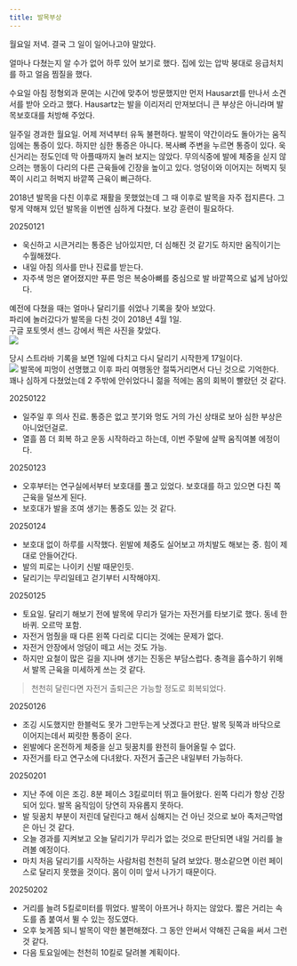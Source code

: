 ```yaml
---
title: 발목부상
---
```


월요일 저녁. 결국 그 일이 일어나고야 말았다.

얼마나 다쳤는지 알 수가 없어 하루 있어 보기로 했다. 집에 있는 압박 붕대로 응급처치를 하고 얼음 찜질을 했다. 

수요일 아침 정형외과 문여는 시간에 맞추어 방문했지만 먼저 Hausarzt를 만나서 소견서를 받아 오라고 했다. Hausartz는 발을 이리저리 만져보더니 큰 부상은 아니라며 발목보호대를 처방해 주었다.

일주일 경과한 월요일. 어제 저녁부터 유독 불편하다. 발목이 약간이라도 돌아가는 움직임에는 통증이 있다. 하지만 심한 통증은 아니다. 복사뼈 주변을 누르면 통증이 있다. 욱신거리는 정도인데 막 아플때까지 눌러 보지는 않았다. 무의식중에 발에 체중을 싣지 않으려는 행동이 다리의 다른 근육들에 긴장을 높이고 있다. 엉덩이와 이어지는 허벅지 뒷쪽이 시리고 허벅지 바깥쪽 근육이 뻐근하다.

2018년 발목을 다친 이후로 재활을 못했었는데 그 때 이후로 발목을 자주 접지른다.
그렇게 약해져 있던 발목을 이번엔 심하게 다쳤다.
보강 훈련이 필요하다.


 20250121
 - 욱신하고 시큰거리는 통증은 남아있지만, 더 심해진 것 같기도 하지만 움직이기는 수월해졌다.
 - 내일 아침 의사를 만나 진료를 받는다.
 - 자주색 멍은 옅어졌지만 푸른 멍은 복숭아뼈를 중심으로 발 바깥쪽으로 넓게 남아있다.


예전에 다쳤을 때는 얼마나 달리기를 쉬었나 기록을 찾아 보았다.  
파리에 놀러갔다가 발목을 다친 것이 2018년 4월 1일.  
구글 포토엣서 센느 강에서 찍은 사진을 찾았다.  
<img src="{{ site.baseurl }}/assets/20180401_paris_run.JPG"/>

당시 스트라바 기록을 보면 1일에 다치고 다시 달리기 시작한게 17일이다.  
<img src="{{ site.baseurl }}/assets/201804_run_strava.png"/> 
발목에 피멍이 선명했고 이후 파리 여행동안 절뚝거리면서 다닌 것으로 기억한다.  
꽤나 심하게 다쳤었는데 2 주밖에 안쉬었다니 젊을 적에는 몸의 회복이 빨랐던 것 같다. 

20250122
- 일주일 후 의사 진료. 통증은 없고 붓기와 멍도 거의 가신 상태로 보아 심한 부상은 아니었던걸로.
- 열흘 쯤 더 회복 하고 운동 시작하라고 하는데, 이번 주말에 살짝 움직여볼 에정이다.

20250123
- 오후부터는 연구실에서부터 보호대를 풀고 있었다. 보호대를 하고 있으면 다친 쪽 근육을 덜쓰게 된다.
- 보호대가 발을 조여 생기는 통증도 있는 것 같다.

20250124
- 보호대 없이 하루를 시작했다. 왼발에 체중도 실어보고 까치발도 해보는 중. 힘이 제대로 안들어간다.
- 발의 피로는 나이키 신발 때문인듯.
- 달리기는 무리일테고 걷기부터 시작해야지.

20250125
- 토요일. 달리기 해보기 전에 발목에 무리가 덜가는 자전거를 타보기로 했다. 동네 한바퀴. 오르막 포함.
- 자전거 멈췄을 때 다른 왼쪽 다리로 디디는 것에는 문제가 없다.
- 자전거 안장에서 엉덩이 떼고 서는 것도 가능.
- 하지만 요철이 많은 길을 지나며 생기는 진동은 부담스럽다. 충격을 흡수하기 위해서 발목 근육을 미세하게 쓰는 것 같다.
> 천천히 달린다면 자전거 출퇴근은 가능할 정도로 회복되었다.

20250126
- 조깅 시도했지만 한블럭도 못가 그만두는게 낫겠다고 판단. 발목 뒷쪽과 바닥으로 이어지는데서 찌릿한 통증이 온다.
- 왼발에다 온전하게 체중을 싣고 뒷꿈치를 완전히 들어올릴 수 없다. 
- 자전거를 타고 연구소에 다녀왔다. 자전거 출근은 내일부터 가능하다.

20250201
- 지난 주에 이은 조깅. 8분 페이스 3킬로미터 뛰고 들어왔다. 왼쪽 다리가 항상 긴장되어 있다. 발목 움직임이 당연히 자유롭지 못하다.
- 발 뒷꿈치 부분이 저린데 달린다고 해서 심해지는 건 아닌 것으로 보아 족저근막염은 아닌 것 같다.
- 오늘 경과를 지켜보고 오늘 달리기가 무리가 없는 것으로 판단되면 내일 거리를 늘려볼 예정이다.
- 마치 처음 달리기를 시작하는 사람처럼 천천히 달려 보았다. 평소같으면 이런 페이스로 달리지 못했을 것이다. 몸이 이미 앞서 나가기 때문이다.

20250202
- 거리를 늘려 5킬로미터를 뛰었다. 발목이 아프거나 하지는 않았다. 짧은 거리는 속도를 좀 붙여서 뛸 수 있는 정도였다.
- 오후 늦게쯤 되니 발목이 약한 불편해졌다. 그 동안 안써서 약해진 근육을 써서 그런 것 같다.
- 다음 토요일에는 천천히 10킬로 달려볼 계획이다.

